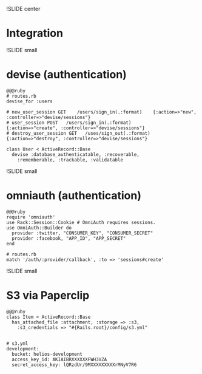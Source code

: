 !SLIDE center
# Integration


!SLIDE small
# devise (authentication)

    @@@ruby
    # routes.rb
    devise_for :users

    # new_user_session GET    /users/sign_in(.:format)    {:action=>"new", :controller=>"devise/sessions"}
    # user_session POST   /users/sign_in(.:format)        {:action=>"create", :controller=>"devise/sessions"}
    # destroy_user_session GET   /uses/sign_out(.:format) {:action=>"destroy", :controller=>"devise/sessions"}

    class User < ActiveRecord::Base
      devise :database_authenticatable, :recoverable,
        :rememberable, :trackable, :validatable



!SLIDE small
# omniauth (authentication)

    @@@ruby
    require 'omniauth'
    use Rack::Session::Cookie # OmniAuth requires sessions.
    use OmniAuth::Builder do
      provider :twitter, "CONSUMER_KEY", "CONSUMER_SECRET"
      provider :facebook, "APP_ID", "APP_SECRET"
    end

    # routes.rb
    match '/auth/:provider/callback', :to => 'sessions#create'

!SLIDE small
# S3 via Paperclip

    @@@ruby
    class Item < ActiveRecord::Base
      has_attached_file :attachment, :storage => :s3, 
        :s3_credentials => "#{Rails.root}/config/s3.yml"
    

    # s3.yml
    development:
      bucket: helios-development
      access_key_id: AKIAIBRXXXXXXFWH3VZA
      secret_access_key: lQRzdUr/9MXXXXXXXXXrMNyV7R6
        

